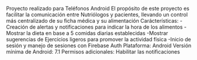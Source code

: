 Proyecto realizado para Teléfonos Android
El propósito de este proyecto es facilitar la comunicación entre Nutriólogos y pacientes, llevando un control más centralizado de su ficha médica y su alimentación
Carácterísticas:
-Creación de alertas y notificaciones para indicar la hora de los alimentos
-Mostrar la dieta en base a 5 comidas diarias establecidas 
-Mostrar sugerencias de Ejercicios ligeros para promover la actividad física
-Inicio de sesión y manejo de sesiones con Firebase Auth
Plataforma: Android
Versión mínima de Android: 7.1
Permisos adicionales: Habilitar las notificaciones
